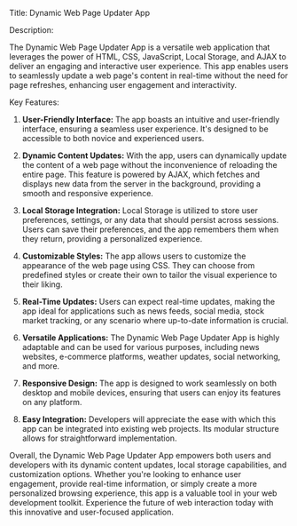 Title: Dynamic Web Page Updater App

Description:

The Dynamic Web Page Updater App is a versatile web application that leverages the power of HTML, CSS, JavaScript, Local Storage, and AJAX to deliver an engaging and interactive user experience. This app enables users to seamlessly update a web page's content in real-time without the need for page refreshes, enhancing user engagement and interactivity.

Key Features:

1. **User-Friendly Interface:** The app boasts an intuitive and user-friendly interface, ensuring a seamless user experience. It's designed to be accessible to both novice and experienced users.

2. **Dynamic Content Updates:** With the app, users can dynamically update the content of a web page without the inconvenience of reloading the entire page. This feature is powered by AJAX, which fetches and displays new data from the server in the background, providing a smooth and responsive experience.

3. **Local Storage Integration:** Local Storage is utilized to store user preferences, settings, or any data that should persist across sessions. Users can save their preferences, and the app remembers them when they return, providing a personalized experience.

4. **Customizable Styles:** The app allows users to customize the appearance of the web page using CSS. They can choose from predefined styles or create their own to tailor the visual experience to their liking.

5. **Real-Time Updates:** Users can expect real-time updates, making the app ideal for applications such as news feeds, social media, stock market tracking, or any scenario where up-to-date information is crucial.

6. **Versatile Applications:** The Dynamic Web Page Updater App is highly adaptable and can be used for various purposes, including news websites, e-commerce platforms, weather updates, social networking, and more.

7. **Responsive Design:** The app is designed to work seamlessly on both desktop and mobile devices, ensuring that users can enjoy its features on any platform.

8. **Easy Integration:** Developers will appreciate the ease with which this app can be integrated into existing web projects. Its modular structure allows for straightforward implementation.

Overall, the Dynamic Web Page Updater App empowers both users and developers with its dynamic content updates, local storage capabilities, and customization options. Whether you're looking to enhance user engagement, provide real-time information, or simply create a more personalized browsing experience, this app is a valuable tool in your web development toolkit. Experience the future of web interaction today with this innovative and user-focused application.
